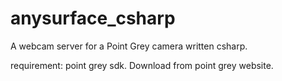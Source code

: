 anysurface_csharp
=================

A webcam server for a Point Grey camera written csharp.

requirement:
point grey sdk. Download from point grey website.


